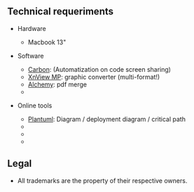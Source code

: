 ## Technical requeriments ##

* Hardware
     - Macbook 13"
     
* Software
     - [Carbon](https://carbon.now.sh/): (Automatization on code screen sharing)
     - [XnView MP](https://href.li/?https://www.xnview.com/en/xnviewmp/): graphic converter (multi-format!)
     - [Alchemy](https://dawnlabs.github.io/alchemy/): pdf merge
     - 
* Online tools
     - [Plantuml](http://www.plantuml.com/plantuml/uml/): Diagram / deployment diagram / critical path
     - 
     - 
     - 
     
## Legal ##

* All trademarks are the property of their respective owners.